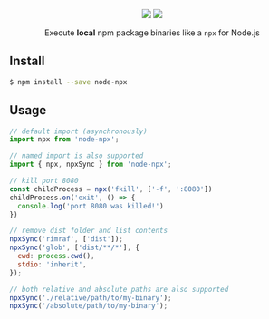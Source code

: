 <p align="center">
  <a href="https://www.npmjs.com/package/node-npx"><img src="https://img.shields.io/npm/v/node-npx.svg"></a>
  <a href="https://www.npmjs.com/package/node-npx"><img src="https://img.shields.io/npm/dt/node-npx.svg"></a>
</p>
<p align="center">Execute <b>local</b> npm package binaries like a <code>npx</code> for Node.js</p>

## Install

```bash
$ npm install --save node-npx
```

## Usage

```js
// default import (asynchronously)
import npx from 'node-npx';

// named import is also supported
import { npx, npxSync } from 'node-npx';

// kill port 8080
const childProcess = npx('fkill', ['-f', ':8080'])
childProcess.on('exit', () => {
  console.log('port 8080 was killed!')
})

// remove dist folder and list contents
npxSync('rimraf', ['dist']);
npxSync('glob', ['dist/**/*'], {
  cwd: process.cwd(),
  stdio: 'inherit',
});

// both relative and absolute paths are also supported
npxSync('./relative/path/to/my-binary');
npxSync('/absolute/path/to/my-binary');
```
